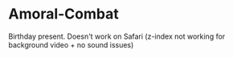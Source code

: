 # Amoral-Combat
Birthday present.
Doesn't work on Safari (z-index not working for background video + no sound issues) 
